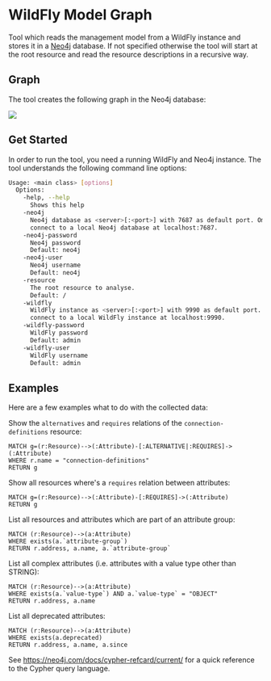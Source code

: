 # WildFly Model Graph

Tool which reads the management model from a WildFly instance and stores it in a [Neo4j](https://neo4j.com/) database. If not specified otherwise the tool will start at the root resource and read the resource descriptions in a recursive way. 

## Graph

The tool creates the following graph in the Neo4j database:

<img src='http://g.gravizo.com/g?
 digraph G {
   Resource -> Resource [ label=CHILD ];
   Resource -> Attribute [ label=HAS_ATTRIBUTE ];
   Attribute -> Attribute [ label=REQUIRES ];
   Attribute -> Attribute [ label=ALTERNATIVE ];
   Resource -> Capability [ label=DECLARES_CAPABILITY ];
   Attribute -> Capability [ label=REFERENCES_CAPABILITY ];
 }
'/>
 
## Get Started

In order to run the tool, you need a running WildFly and Neo4j instance. The tool understands the following command line options:

```sh
Usage: <main class> [options]
  Options:
    -help, --help
      Shows this help
    -neo4j
      Neo4j database as <server>[:<port>] with 7687 as default port. Omit to 
      connect to a local Neo4j database at localhost:7687.
    -neo4j-password
      Neo4j password
      Default: neo4j
    -neo4j-user
      Neo4j username
      Default: neo4j
    -resource
      The root resource to analyse.
      Default: /
    -wildfly
      WildFly instance as <server>[:<port>] with 9990 as default port. Omit to 
      connect to a local WildFly instance at localhost:9990.
    -wildfly-password
      WildFly password
      Default: admin
    -wildfly-user
      WildFly username
      Default: admin
```

## Examples

Here are a few examples what to do with the collected data:

Show the `alternatives` and `requires` relations of the `connection-definitions` resource:

```cypher
MATCH g=(r:Resource)-->(:Attribute)-[:ALTERNATIVE|:REQUIRES]->(:Attribute) 
WHERE r.name = "connection-definitions" 
RETURN g
```

Show all resources where's a `requires` relation between attributes:

```cypher
MATCH g=(r:Resource)-->(:Attribute)-[:REQUIRES]->(:Attribute) 
RETURN g
```

List all resources and attributes which are part of an attribute group:

```cypher
MATCH (r:Resource)-->(a:Attribute) 
WHERE exists(a.`attribute-group`)
RETURN r.address, a.name, a.`attribute-group`
```

List all complex attributes (i.e. attributes with a value type other than STRING):

```cypher
MATCH (r:Resource)-->(a:Attribute) 
WHERE exists(a.`value-type`) AND a.`value-type` = "OBJECT"
RETURN r.address, a.name
```

List all deprecated attributes:

```cypher
MATCH (r:Resource)-->(a:Attribute) 
WHERE exists(a.deprecated)
RETURN r.address, a.name, a.since
```

See https://neo4j.com/docs/cypher-refcard/current/ for a quick reference to the Cypher query language. 